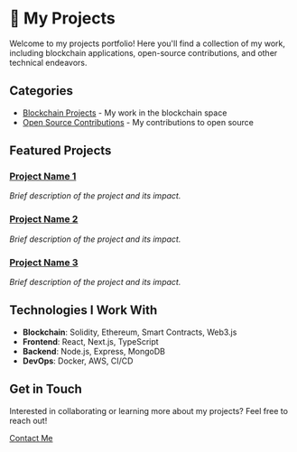 # 💼 My Projects

Welcome to my projects portfolio! Here you'll find a collection of my work, including blockchain applications, open-source contributions, and other technical endeavors.

## Categories

- [Blockchain Projects](blockchain.md) - My work in the blockchain space
- [Open Source Contributions](opensource.md) - My contributions to open source

## Featured Projects

### [Project Name 1](#)
*Brief description of the project and its impact.*

### [Project Name 2](#)
*Brief description of the project and its impact.*

### [Project Name 3](#)
*Brief description of the project and its impact.*

## Technologies I Work With

- **Blockchain**: Solidity, Ethereum, Smart Contracts, Web3.js
- **Frontend**: React, Next.js, TypeScript
- **Backend**: Node.js, Express, MongoDB
- **DevOps**: Docker, AWS, CI/CD

## Get in Touch

Interested in collaborating or learning more about my projects? Feel free to reach out!

[Contact Me](../contact.md)
